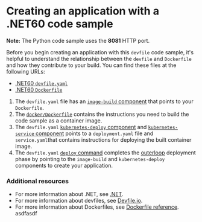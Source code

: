 # Creating an application with a .NET60 code sample

**Note:** The Python code sample uses the **8081** HTTP port.

Before you begin creating an application with this `devfile` code sample, it's helpful to understand the relationship between the `devfile` and `Dockerfile` and how they contribute to your build. You can find these files at the following URLs:

* [.NET60 `devfile.yaml`](https://github.com/redhat-appstudio/devfile-sample-dotnet60-dance/blob/main/devfile.yaml)
* [.NET60 `Dockerfile`](https://github.com/redhat-appstudio/devfile-sample-dotnet60-dance/blob/main/docker/Dockerfile)

1. The `devfile.yaml` file has an [`image-build` component](https://github.com/redhat-appstudio/devfile-sample-dotnet60-dance/blob/main/devfile.yaml#L44-L50) that points to your `Dockerfile`.
2. The [`docker/Dockerfile`](https://github.com/redhat-appstudio/devfile-sample-dotnet60-dance/blob/main/docker/Dockerfile) contains the instructions you need to build the code sample as a container image.
3. The `devfile.yaml` [`kubernetes-deploy` component](https://github.com/redhat-appstudio/devfile-sample-dotnet60-dance/blob/main/devfile.yaml#L51-L63) and [`kubernetes-service` component](https://github.com/redhat-appstudio/devfile-sample-dotnet60-dance/blob/main/devfile.yaml#L64-L71) points to a `deployment.yaml` file and `service.yaml`that contains instructions for deploying the built container image.
4. The `devfile.yaml` [`deploy` command](https://github.com/redhat-appstudio/devfile-sample-dotnet60-dance/blob/main/devfile.yaml#L89-L106) completes the [outerloop](https://devfile.io/docs/2.2.0/innerloop-vs-outerloop) deployment phase by pointing to the `image-build` and `kubernetes-deploy` components to create your application.

### Additional resources
* For more information about .NET, see [.NET](https://dotnet.microsoft.com/en-us/learn/dotnet/what-is-dotnet).
* For more information about devfiles, see [Devfile.io](https://devfile.io/).
* For more information about Dockerfiles, see [Dockerfile reference](https://docs.docker.com/engine/reference/builder/).
asdfasdf
